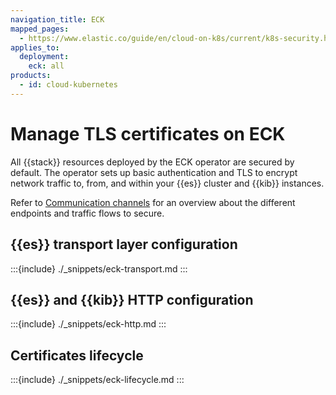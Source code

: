 ```yaml
---
navigation_title: ECK
mapped_pages:
  - https://www.elastic.co/guide/en/cloud-on-k8s/current/k8s-security.html
applies_to:
  deployment:
    eck: all
products:
  - id: cloud-kubernetes
---
```


# Manage TLS certificates on ECK

All {{stack}} resources deployed by the ECK operator are secured by default. The operator sets up basic authentication and TLS to encrypt network traffic to, from, and within your {{es}} cluster and {{kib}} instances.

Refer to [Communication channels](./secure-cluster-communications.md#communication-channels) for an overview about the different endpoints and traffic flows to secure.

## {{es}} transport layer configuration

:::{include} ./_snippets/eck-transport.md
:::

## {{es}} and {{kib}} HTTP configuration

:::{include} ./_snippets/eck-http.md
:::

## Certificates lifecycle

:::{include} ./_snippets/eck-lifecycle.md
:::
